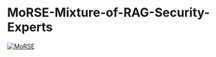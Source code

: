 # MoRSE-Mixture-of-RAG-Security-Experts


[![MoRSE](https://github.com/winstonsmith1897/MoRSE-Mixture-of-RAG-Security-Experts/blob/main/MoRSE_ICON.png
)](https://youtu.be/TjpCZg36ZUk)
